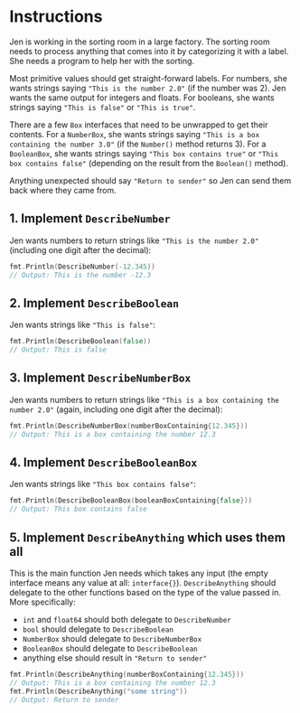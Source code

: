 # Instructions

Jen is working in the sorting room in a large factory.
The sorting room needs to process anything that comes into it by categorizing it with a label.
She needs a program to help her with the sorting.

Most primitive values should get straight-forward labels.
For numbers, she wants strings saying `"This is the number 2.0"` (if the number was 2).
Jen wants the same output for integers and floats.
For booleans, she wants strings saying `"This is false"` or `"This is true"`.

There are a few `Box` interfaces that need to be unwrapped to get their contents.
For a `NumberBox`, she wants strings saying `"This is a box containing the number 3.0"` (if the `Number()` method returns 3).
For a `BooleanBox`, she wants strings saying `"This box contains true"` or `"This box contains false"` (depending on the result from the `Boolean()` method).

Anything unexpected should say `"Return to sender"` so Jen can send them back where they came from.

## 1. Implement `DescribeNumber`

Jen wants numbers to return strings like `"This is the number 2.0"` (including one digit after the decimal):

```go
fmt.Println(DescribeNumber(-12.345))
// Output: This is the number -12.3
```

## 2. Implement `DescribeBoolean`

Jen wants strings like `"This is false"`:

```go
fmt.Println(DescribeBoolean(false))
// Output: This is false
```
## 3. Implement `DescribeNumberBox`

Jen wants numbers to return strings like `"This is a box containing the number 2.0"` (again, including one digit after the decimal):

```go
fmt.Println(DescribeNumberBox(numberBoxContaining{12.345}))
// Output: This is a box containing the number 12.3
```

## 4. Implement `DescribeBooleanBox`

Jen wants strings like `"This box contains false"`:

```go
fmt.Println(DescribeBooleanBox(booleanBoxContaining{false}))
// Output: This box contains false
```

## 5. Implement `DescribeAnything` which uses them all

This is the main function Jen needs which takes any input (the empty interface means any value at all: `interface{}`).
`DescribeAnything` should delegate to the other functions based on the type of the value passed in.
More specifically:

- `int` and `float64` should both delegate to `DescribeNumber`
- `bool` should delegate to `DescribeBoolean`
- `NumberBox` should delegate to `DescribeNumberBox`
- `BooleanBox` should delegate to `DescribeBoolean`
- anything else should result in `"Return to sender"`

```go
fmt.Println(DescribeAnything(numberBoxContaining{12.345}))
// Output: This is a box containing the number 12.3
fmt.Println(DescribeAnything("some string"))
// Output: Return to sender
```
